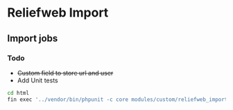 # Reliefweb Import

## Import jobs

### Todo

- ~~Custom field to store url and user~~
- Add Unit tests

```bash
cd html
fin exec '../vendor/bin/phpunit -c core modules/custom/reliefweb_import/tests/src/Unit/ReliefwebImporterTest.php'
```
